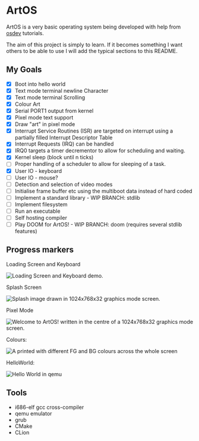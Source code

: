 # ArtOS
ArtOS is a very basic operating system being developed with help from [osdev](https://wiki.osdev.org/Bare_Bones) tutorials. 

The aim of this project is simply to learn. If it becomes something I want others to be able to use I will add the typical sections to this README.

## My Goals
- [x] Boot into hello world
- [x] Text mode terminal newline Character
- [x] Text mode terminal Scrolling
- [x] Colour Art
- [x] Serial PORT1 output from kernel
- [x] Pixel mode text support
- [x] Draw "art" in pixel mode
- [x] Interrupt Service Routines (ISR) are targeted on interrupt using a partially filled Interrupt Descriptor Table
- [x] Interrupt Requests (IRQ) can be handled
- [x] IRQ0 targets a timer decrementor to allow for scheduling and waiting.
- [x] Kernel sleep (block until n ticks)
- [ ] Proper handling of a scheduler to allow for sleeping of a task.
- [x] User IO - keyboard
- [ ] User IO - mouse?
- [ ] Detection and selection of video modes
- [ ] Initialise frame buffer etc using the multiboot data instead of hard coded
- [ ] Implement a standard library - WIP BRANCH: stdlib
- [ ] Implement filesystem
- [ ] Run an executable
- [ ] Self hosting compiler
- [ ] Play DOOM for ArtOS! - WIP BRANCH: doom (requires several stdlib features)

## Progress markers
Loading Screen and Keyboard

![Loading Screen and Keyboard demo.](https://github.com/stupoole/ArtOS/blob/main/res/img/keyboard_support.gif?raw=true)

Splash Screen

![Splash image drawn in 1024x768x32 graphics mode screen.](https://github.com/stupoole/ArtOS/blob/main/res/img/Splash.png)

Pixel Mode

![Welcome to ArtOS! written in the centre of a 1024x768x32 graphics mode screen.](https://github.com/stupoole/ArtOS/blob/main/res/img/PixelMode.png)

Colours:

![A printed with different FG and BG colours across the whole screen](https://github.com/stupoole/ArtOS/blob/main/res/img/Colours.png)

HelloWorld:

![Hello World in qemu](https://github.com/stupoole/ArtOS/blob/main/res/img/HelloWorld.png)


## Tools
- i686-elf gcc cross-compiler
- qemu emulator
- grub
- CMake
- CLion

